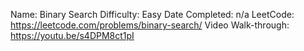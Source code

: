 Name: Binary Search
Difficulty: Easy
Date Completed: n/a
LeetCode: https://leetcode.com/problems/binary-search/
Video Walk-through: https://youtu.be/s4DPM8ct1pI
